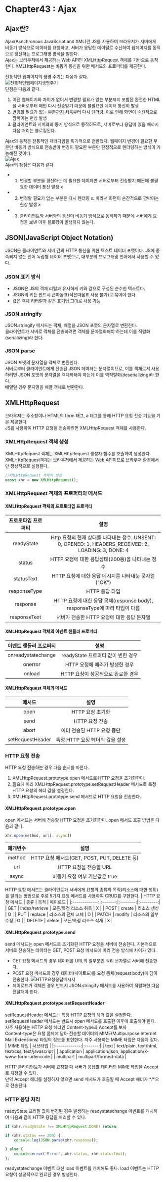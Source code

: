 # Chapter43 : Ajax

## Ajax란?
Ajax(Asnchronous JavaScript and XML)란 JS를 사용하여 브라우저가 서버에게 비동기 방식으로 데이터를 요청하고, 서버가 응답한 데이털르 수신하여 웹페이지를 동적으로 갱신하는 프로그래밍 방식을 말한다.   
Ajax는 브라우저에서 제공하는 Web API인 XMLHttpRequest 객체를 기반으로 동작한다.
XMLHttpRequest는 비동기 통신을 위한 메서드와 프로퍼티를 제공한다.

전통적인 웹피이지의 생명 주기는 다음과 같다.   
![전통적인웹페이지생명주기](images/전통적인웹페이지생명주기.png)   
단점은 다음과 같다. 
1. 이전 웹페이지와 차이가 없어서 변경할 필요가 없는 부분까지 포함된 완전한 HTML을 서버로부터 매번 다시 전송받기 때문에 불필요한 데이터 통신이 발생
2. 변경할 필요가 없는 부분까지 처음부터 다시 렌더링. 이로 인해 화면이 순간적으로 깜빡이는 현상 발생
3. 클라이언트와 서버와의 동기 방식으로 동작하므로, 서버로부터 응답이 있을 때까지 다음 처리는 블로킹된다.

Ajax의 등작은 전통적인 패러다임을 획기적으로 전환했다. 웹페이지 변경이 필요한 부분만 비동기 방식으로 전송받아 변경이 필요한 부분만 한정적으로 렌더링하는 방식이 가능해진 것이다.  
![Ajax](images/Ajax.png)  
Ajax의 장점은 다음과 같다.
- 1. 변경할 부분을 갱신하는 데 필요한 데이터만 서버로부터 전송받기 때문에 불필요한 데이터 통신 발생 x
- 2. 변경할 필요가 없는 부분은 다시 렌더링 x. 따라서 화면이 순간적으로 깜박이는 현상 발생 x
- 3. 클라이언트와 서버와의 통신이 비동기 방식으로 동작하기 때문에 서버에게 요청을 보낸 이후 블로킹이 발생하지 않는다.

## JSON(JavaScript Object Notation)
JSON은 클라이언트와 서버 간의 HTTP 통신을 위한 텍스트 데이터 포맷이다. JS에 종속되지 않는 언어 독립형 데이터 포맷으로, 대부분의 프로그래밍 언어에서 사용할 수 있다.
### JSON 표기 방식
- JSON은 JS의 객체 리털과 유사하게 키와 값으로 구성된 순수한 텍스트다.  
- JSON의 키는 반드시 큰따옴표(작은따옴표 사용 불가)로 묶어야 한다.  
- 값은 객체 리터럴과 같은 표기법 그대로 사용 가능

### JSON.stringify
JSON.stringify 메서드는 객체, 배열을 JSON 포맷의 문자열로 변환한다.   
클라이언트가 서버로 객체를 전송하려면 객체를 문자열화해야 하는데 이를 직렬화(serializing)라 한다.

### JSON.parse
JSON 포맷의 문자열을 객체로 변환한다.  
서버로부터 클라이언트에게 전송된 JSON 데이터는 문자열이므로, 이를 객체로서 사용하려면 JSON 포맷의 문자열을 객체화해야 하는데 이를 역직렬화(deserializing)라 한다.   
배열일 경우 문자열을 배열 객체로 변환한다.

## XMLHttpRequest 
브라우저는 주소창이나 HTML의 form 태그, a 태그를 통해 HTTP 요청 전송 기능을 기본 제공한다.  
JS를 사용하여 HTTP 요청을 전송하려면 XMLHttpRequest 객체를 사용한다. 

### XMLHttpRequest 객체 생성
XMLHttpRequest 객체는 XMLHttpRequest 생성자 함수를 호출하여 생성한다.  
XMLHttpRequest객체는 브라우저에서 제공하는 Web API이므로 브라우저 환경에서만 정상적으로 실행된다.
```js
//XMLHttpRequest 객체의 생성
const xhr = new XMLHttpRequest();
```

### XMLHttpRequest 객체의 프로퍼티와 메서드 
#### XMLHttpRequest 객체의 프로토타입 프로퍼티
|프로토타입 프로퍼티 | 설명 |
|:-------------:|:-------:|
|readyState| Http 요청의 현재 상태를 나타내는 정수. UNSENT: 0, OPENED: 1, HEADERS_RECEIVED: 2, LOADING: 3, DONE: 4 |
|status | HTTP 요청에 대한 응답상태(200등)을 나타내는 정수 |
|statusText | HTTP 요청에 대한 응답 메시지를 나타내눈 문자열("OK") |
|responseType | HTTP 응답 타입 |
| response | HTTP 요청에 대한 응답 몸체(response body), responseType에 따라 타입이 다름 |
| responseText | 서버가 전송한 HTTP 요청에 대한 응답 문자열 | 

#### XMLHttpRequest 객체의 이벤트 핸들러 프로퍼티
|이벤트 핸들러 프로퍼티 | 설명 |
|:-------------:|:-------:|
| onreadystatechange | readyState 프로퍼티 값이 변한 경우 |
| onerror | HTTP 요청에 에러가 발생한 경우 |
| onload | HTTP 요청이 성공적으로 완료한 경우 |

#### XMLHttpRequest 객체의 메서드
|메서드 | 설명 |
|:-------------:|:-------:|
| open | HTTP 요청 초기화 | 
| send | HTTP 요청 전송 |
| abort | 이미 전송된 HTTP 요청 중단 |
| setRequestHeader | 특정 HTTP 요청 헤더의 값을 설정 |

### HTTP 요청 전송
HTTP 요청 전송하는 경우 다음 순서를 따른다.
1. XMLHttpRequest.prototype.open 메서드로 HTTP 요청을 초기화한다.
2. 필요에 따라 XMLHttpRequest.prototype.setRequestHeader 메서드로 특정 HTTP 요청의 헤더 값을 설정한다.
3. XMLHttpRequest.prototype.send 메서드로 HTTP 요청을 전송한다.

#### XMLHttpRequest.prototype.open
open 메서드는 서버에 전송할 HTTP 요청을 초기화한다. open 메서드 호출 방법은 다음과 같다.
```js
xhr.open(method, url[. async])
```
| 매개변수 | 설명 |
|:-------------:|:-------:|
| method | HTTP 요청 메서드(GET, POST, PUT, DELETE 등) | 
| url | HTTP 요청을 전송할 URL | 
| async| 비동기 요청 여부 기본값은 true|

HTTP 요청 메서드는 클라이언트가 서버에게 요청의 종류와 목적(리소스에 대한 행위)를 알리는 방법으로 주로 5가지 요청 메서드를 사용하여 CRUD를 구현한다.
| HTTP 요청 메서드 | 종류 | 목적 | 페이로드 |
|:-------------:|:-------:|:--------:|:---------:|
| GET | index/retrieve | 모든/특정 리소스 취득 | X |
| POST | create | 리소스 생성 | O |
| PUT | replace | 리소스의 전체 교체 | O |
| PATCH | modify | 리소스의 일부 수정 | O |
| DELETE | delete | 모든/특정 리소스 삭제 | X |

#### XMLHttpRequest.prototype.send
send 메서드는 open 메서드로 초기화된 HTTP 요청을 서버에 전송한다. 기본적으로 서버로 전송하는 데이터는 GET, POST 요청 메서드에 따라 전송 방식에 차이가 있다.
- GET 요청 메서드의 경우 데이터를 URL의 일부분인 쿼리 문자열로 서버에 전송한다.
- POST 요청 메서드의 경우 데이터(페이로드)를 요청 몸체(request body)에 담아 전송한다.
![HTTP요청응답메시지](images/HTTP요청응답메시지.jpg)  
- 페이로드가 객체인 경우 반드시 JSON.stringify 메서드를 사용하여 직렬화한 다음 전달해야 한다.

#### XMLHttpRequest.prototype.setRequestHeader
setRequestHeader 메서드는 특정 HTTP 요청의 헤더 값을 설정한다. setRequestHeader 메서드는 반드시 open 메서드를 호출한 이후에 호출해야 한다.   
자주 사용하는 HTTP 요청 헤더인 Content-type과 Accept를 보자  
Content-type은 요청 몸체에 담아 전송할 데이터의 MIME(Multipurpose Internet Mail Extensions) 타입의 정보를 표현한다. 자주 사용하는 MIME 타입은 다음과 같다. 
| MIME 타입 | 서브타입 |
|:-------------:|:-------:|
| text | text/plain, text/html, text/css, text/javascript |
| application | application/json, application/x-www-form-urlencode | 
| multipart | multipart/formed-data | 

HTTP 클라이언트가 서버에 요청할 때 서버가 응답할 데이터의 MIME 타입을 Accept로 지정할 수 있다.  
만약 Accept 헤더를 설정하지 않으면 send 메서드가 호출될 때 Accept 헤더가 */*으로 전송된다.

### HTTP 응답 처리
readyState 프러핕 값이 변경된 경우 발생하는 readystatechange 이벤트를 캐치하여 다음과 같이 HTTP 응답을 처리할 수 있다. 
```js
if (xhr.readyState !== XMLHttpRequest.DONE) return;

if (xhr.status === 200) {
    console.log(JSON.parse(xhr.response));

} else {
    console.error('Error', xhr.status, xhr.statusText);
};
```
readystatechange 이벤트 대신 load 이벤트를 캐치해도 좋다. load 이벤트는 HTTP 요청이 성공적으로 완료된 경우 발생한다.



